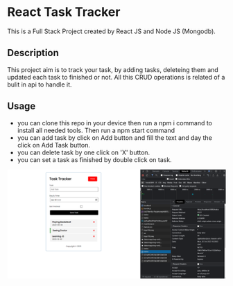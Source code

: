 # React Task Tracker

This is a Full Stack Project created by React JS and Node JS (Mongodb).

## Description
This project aim is to track your task, by adding tasks, deleteing them and updated each task to finished or not.
All this CRUD operations is related of a bulit in api to handle it. 
## Usage 
- you can clone this repo in your device then run a npm i command to install all needed tools. Then run a npm start command 
- you can add task by click on Add button and fill the text and day the click on Add Task button.
- you can delete task by one click on 'X' button.
- you can set a task as finished by double click on task.

![image](./public/app.png)




